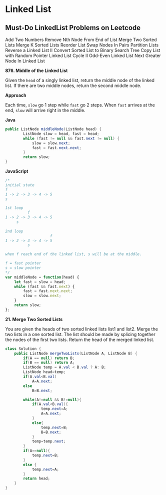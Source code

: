 # Linked List


## Must-Do LinkedList Problems on Leetcode
Add Two Numbers
Remove Nth Node From End of List
Merge Two Sorted Lists
Merge K Sorted Lists
Reorder List
Swap Nodes In Pairs
Partition Lists
Reverse a Linked List II
Convert Sorted List to Binary Search Tree
Copy List with Random Pointer
Linked List Cycle II
Odd-Even Linked List
Next Greater Node In Linked List

__876. Middle of the Linked List__

Given the `head` of a singly linked list, return the middle node of the linked list.
If there are two middle nodes, return the second middle node.

__Approach__

Each time, `slow` go 1 step while `fast` go 2 steps.
When `fast` arrives at the end, `slow` will arrive right in the middle.

__Java__

```java
public ListNode middleNode(ListNode head) {
        ListNode slow = head, fast = head;
        while (fast != null && fast.next != null) {
            slow = slow.next;
            fast = fast.next.next;
        }
        return slow;
}
```    
__JavaScript__
```javascript
/*
initial state
f
1 -> 2 -> 3 -> 4 -> 5
s

1st loop
		  f
1 -> 2 -> 3 -> 4 -> 5
     s
	 
2nd loop
		            f
1 -> 2 -> 3 -> 4 -> 5
          s

when f reach end of the linked list, s will be at the middle.

f = fast pointer
s = slow pointer
*/
var middleNode = function(head) {
    let fast = slow = head;
    while (fast && fast.next) {
        fast = fast.next.next;
        slow = slow.next;
    }
    return slow;
};
```
__21. Merge Two Sorted Lists__

You are given the heads of two sorted linked lists list1 and list2.
Merge the two lists in a one sorted list. The list should be made by splicing together the nodes of the first two lists.
Return the head of the merged linked list.
```java
class Solution {
    public ListNode mergeTwoLists(ListNode A, ListNode B) {
        if(A == null) return B;
	    if(B == null) return A;
        ListNode temp = A.val < B.val ? A: B;
        ListNode head=temp;
        if(A.val<B.val) 
            A=A.next;
        else 
            B=B.next;

        while(A!=null && B!=null){
            if(A.val<B.val){
                temp.next=A;
                A=A.next;
            }
            else{
                temp.next=B;
                B=B.next;
            }
            temp=temp.next;
        }
        if(A==null){
            temp.next=B;
        }
        else {
            temp.next=A;
        }
        return head;
    }
}
```
